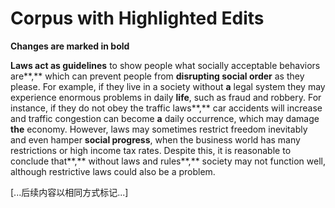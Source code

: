 # Corpus with Highlighted Edits

**Changes are marked in bold**

**Laws act as guidelines** to show people what socially acceptable behaviors are**,** which can prevent people from **disrupting social order** as they please. For example, if they live in a society without **a** legal system they may experience enormous problems in daily **life**, such as fraud and robbery. For instance, if they do not obey the traffic laws**,** car accidents will increase and traffic congestion can become **a** daily occurrence, which may damage **the** economy. However, laws may sometimes restrict freedom inevitably and even hamper **social progress**, when the business world has many restrictions or high income tax rates. Despite this, it is reasonable to conclude that**,** without laws and rules**,** society may not function well, although restrictive laws could also be a problem.

[...后续内容以相同方式标记...]
